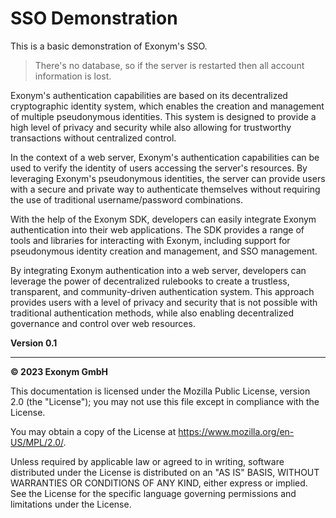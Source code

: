# SSO Demonstration #

This is a basic demonstration of Exonym's SSO.  

> There's no database, so if the server is restarted then all account 
information is lost.

Exonym's authentication capabilities are based on its decentralized 
cryptographic identity system, which enables the creation and management of multiple pseudonymous identities. This system is designed to provide a high level of privacy and security while also allowing for trustworthy transactions without centralized control.

In the context of a web server, Exonym's authentication capabilities can 
be used to verify the identity of users accessing the server's resources. 
By leveraging Exonym's pseudonymous identities, the server can provide 
users with a secure and private way to authenticate themselves without 
requiring the use of traditional username/password combinations.

With the help of the Exonym SDK, developers can easily integrate Exonym 
authentication into their web applications. The SDK provides a range of 
tools and libraries for interacting with Exonym, including support for 
pseudonymous identity creation and management, and SSO management.

By integrating Exonym authentication into a web server, developers 
can leverage the power of decentralized rulebooks to create a 
trustless, transparent, and community-driven authentication system. 
This approach provides users with a level of privacy and security 
that is not possible with traditional authentication methods, while 
also enabling decentralized governance and control over web resources.


__Version 0.1__


_______

__&copy; 2023 Exonym GmbH__

This documentation is licensed under the Mozilla Public License, version 2.0 (the "License"); you may not use this file except in compliance with the License.

You may obtain a copy of the License at https://www.mozilla.org/en-US/MPL/2.0/.

Unless required by applicable law or agreed to in writing, software distributed under the License is distributed on an "AS IS" BASIS, WITHOUT WARRANTIES OR CONDITIONS OF ANY KIND, either express or implied. See the License for the specific language governing permissions and limitations under the License.
